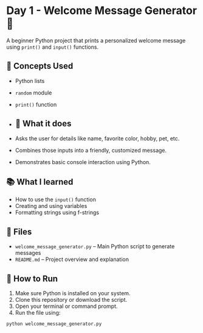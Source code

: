 # Day 1 - Welcome Message Generator 📝

A beginner Python project that prints a personalized welcome message using `print()` and `input()` functions.

## 🧠 Concepts Used

- Python lists
- `random` module
- `print()` function

- ## 🧠 What it does

- Asks the user for details like name, favorite color, hobby, pet, etc.
- Combines those inputs into a friendly, customized message.
- Demonstrates basic console interaction using Python.

## 📚 What I learned

- How to use the `input()` function
- Creating and using variables
- Formatting strings using f-strings
  
## 📁 Files

- `welcome_message_generator.py` – Main Python script to generate messages
- `README.md` – Project overview and explanation

## 🚀 How to Run

1. Make sure Python is installed on your system.
2. Clone this repository or download the script.
3. Open your terminal or command prompt.
4. Run the file using:

```bash
python welcome_message_generator.py
